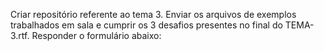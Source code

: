Criar repositório referente ao tema 3. Enviar os arquivos de exemplos trabalhados em sala e cumprir os 3 desafios presentes no final do TEMA-3.rtf. Responder o formulário abaixo:

